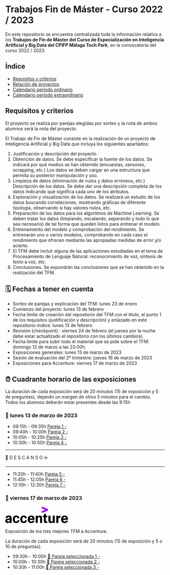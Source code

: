 # Trabajos Fin de Máster - Curso 2022 / 2023

En este repositorio se encuentra centralizada toda la información relativa a los **Trabajos de Fin de Máster del Curso de Especialización en Inteligencia Artificial y Big Data del CPIFP Málaga Tech Park**, en la convocatoria del curso 2022 / 2023.

## Índice

* [Requisitos y criterios](#requisitos-y-criterios-a-seguir)
* [Relación de proyectos](#relación-de-proyectos)
* [Calendario período ordinario](#calendario-período-ordinario)
* [Calendario período extraordinario](#calendario-período-extraordinario)

## Requisitos y criterios

El proyecto se realiza por parejas elegidas por sorteo y la nota de ambos alumnos será la nota del proyecto.

El Trabajo de Fin de Máster consiste en la realización de un proyecto de Inteligencia Artificial y Big Data que incluya los siguientes apartados:

1. Justificación y descripción del proyecto.
2. Obtención de datos. Se debe especificar la fuente de los datos. Se indicará por qué medios se han obtenido (encuestas, sensores, scrapping, etc.)
Los datos se deben cargar en una estructura que permita su posterior manipulación y uso.
3. Limpieza de datos (eliminación de nulos y datos erróneos, etc.)
Descripción de los datos. Se debe dar una descripción completa de los datos indicando qué significa cada uno de los atributos.
4. Exploración y visualización de los datos. Se realizará un estudio de los datos buscando correlaciones, mostrando gráficas de diferente tipología, observando si hay valores nulos, etc.
5. Preparación de los datos para los algoritmos de Machine Learning. Se deben tratar los datos (limpiando, escalando, separando y todo lo que sea necesario) de tal forma que queden listos para entrenar el modelo.
6. Entrenamiento del modelo y comprobación del rendimiento.  Se entrenarán uno o varios modelos, comprobando en cada caso el rendimiento que ofrecen mediante las apropiadas medidas de error y/o acierto.
7. El TFM debe incluir alguna de las aplicaciones estudiadas en el tema de Procesamiento de Lenguaje Natural: reconocimiento de voz, síntesis de texto a voz, etc.
8. Conclusiones. Se expondrán las conclusiones que se han obtenido en la realización del TFM.

## 🗓️ Fechas a tener en cuenta

* Sorteo de parejas y explicación del TFM: lunes 23 de enero
* Comienzo del proyecto: lunes 13 de febrero
* Fecha límite de creación del repositorio del TFM con el título, el punto 1 de los requisitos (justificación y descripción) y enlazado en este repositorio-índice: lunes 13 de febrero
* Revisión (checkpoint) : viernes 24 de febrero (el jueves por la noche debe estar actualizado el repositorio con los últimos cambios).
* Fecha límite para subir todo el material que se pide sobre el TFM: domingo 12 de marzo a las 23:00h.
* Exposiciones generales: lunes 13 de marzo de 2023
* Sesión de evaluación del 2º trimestre: jueves 16 de marzo de 2023
* Exposiciones para Accenture: viernes 17 de marzo de 2023


## ⏰ Cuadrante horario de las exposiciones

La duración de cada exposición será de 20 minutos (15 de exposición y 5 de preguntas), dejando un margen de otros 5 minutos para el cambio. Todos los alumnos deberán estar presentes desde las 9:15h

### :calendar: lunes 13 de marzo de 2023

* 09:15h - 09:35h [Pareja 1 - ]()
* 09:40h - 10:00h [Pareja 2 -]()
* 10:05h - 10:25h [Pareja 3 -]()
* 10:30h - 10:50h [Pareja 4 -]()

<hr>

 🥪 D E S C A N S O ☕

<hr>

* 11:20h - 11:40h [Pareja 5 -]()
* 11:45h - 12:05h [Pareja 6 -]()
* 12:10h - 12:30h [Pareja 7 -]()

### :calendar: viernes 17 de marzo de 2023

<img height="52px" src="accenture.svg">

Exposición de los tres mejores TFM a Accenture.

La duración de cada exposición será de 20 minutos (15 de exposición y 5 o 10 de preguntas). 

* 09:30h - 10:00h [🏅 Pareja seleccionada 1 - ]()
* 10:00h - 10:30h [🏅 Pareja seleccionada 2 -]()
* 10:30h - 11:00h [🏅 Pareja seleccionada 3 -]()
